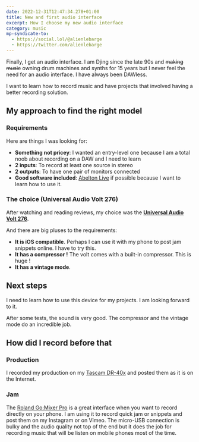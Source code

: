 ```yaml
---
date: 2022-12-31T12:47:34.278+01:00
title: New and first audio interface
excerpt: How I choose my new audio interface
category: music
mp-syndicate-to:
  - https://social.lol/@alienlebarge
  - https://twitter.com/alienlebarge
---
```

Finally, I get an audio interface. I am Djing since the late 90s and <strike>making music</strike> owning drum machines and synths for 15 years but I never feel the need for an audio interface. I have always been DAWless.

I want to learn how to record music and have projects that involved having a better recording solution.

## My approach to find the right model

### Requirements

Here are things I was looking for:
- **Something not pricey**: I wanted an entry-level one because I am a total noob about recording on a DAW and I need to learn
- **2 inputs**: To record at least one source in stereo
- **2 outputs**: To have one pair of monitors connected
- **Good software included**: [Abelton Live](https://www.ableton.com/en/live/) if possible because I want to learn how to use it.

### The choice (Universal Audio Volt 276)

After watching and reading reviews, my choice was the **[Universal Audio Volt 276](https://www.uaudio.com/audio-interfaces/volt-276-usb.html)**.

And there are big pluses to the requirements:
- **It is iOS compatible**. Perhaps I can use it with my phone to post jam snippets online. I have to try this.
- **It has a compressor !** The volt comes with a built-in compressor. This is huge ! 
- **It has a vintage mode**.

## Next steps

I need to learn how to use this device for my projects. I am looking forward to it.

After some tests, the sound is very good. The compressor and the vintage mode do an incredible job.

## How did I record before that

### Production

I recorded my production on my [Tascam DR-40x](https://www.tascam.eu/en/dr-40x) and posted them as it is on the Internet.

### Jam
The [Roland Go:Mixer Pro](https://www.roland.com/global/products/gomixer_pro/) is a great interface when you want to record directly on your phone. I am using it to record quick jam or snippets and post them on my Instagram or on Vimeo.
The micro-USB connection is bulky and the audio quality not top of the end but it does the job for recording music that will be listen on mobile phones most of the time.
